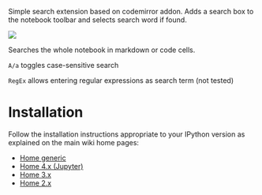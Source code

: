 Simple search extension based on codemirror addon.
Adds a search box to the notebook toolbar and selects search word if found.

![](search.png)

Searches the whole notebook in markdown or code cells.

`A/a` toggles case-sensitive search

`RegEx` allows entering regular expressions as search term (not tested)


Installation
============

Follow the installation instructions appropriate to your IPython version as explained on the main wiki home pages:
* [Home generic](Home)
* [Home 4.x (Jupyter)](Home-4.x-(Jupyter))
* [Home 3.x](Home-3.x)
* [Home 2.x](Home-2.x)
